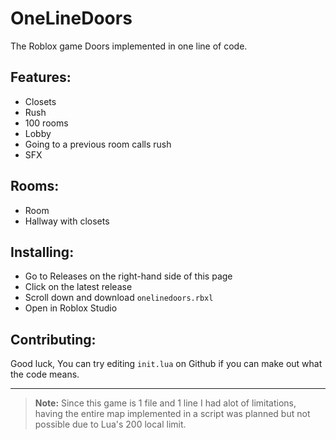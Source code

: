 # OneLineDoors
The Roblox game Doors implemented in one line of code.
## Features:
- Closets 
- Rush
- 100 rooms 
- Lobby
- Going to a previous room calls rush
- SFX
## Rooms:
- Room 
- Hallway with closets

## Installing:
- Go to Releases on the right-hand side of this page 
- Click on the latest release
- Scroll down and download `onelinedoors.rbxl`
- Open in Roblox Studio
## Contributing:
Good luck, You can try editing `init.lua` on Github if you can make out what the code means.


***
> **Note:** Since this game is 1 file and 1 line I had alot of limitations, having the entire map implemented in a script was planned but not possible due to Lua's 200 local limit.
